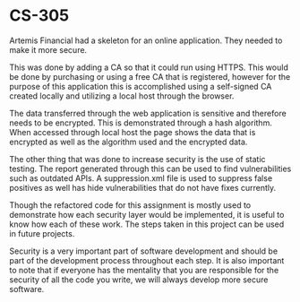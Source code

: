 # CS-305
Artemis Financial had a skeleton for an online application. They needed to make it more secure. 

This was done by adding a CA so that it could run using HTTPS. This would be done by purchasing or using a free CA that is registered, 
however for the purpose of this application this is accomplished using a self-signed CA created locally and utilizing a local host through the browser.

The data transferred through the web application is sensitive and therefore needs to be encrypted. 
This is demonstrated through a hash algorithm. When accessed through local host the page shows the data that is encrypted 
as well as the algorithm used and the encrypted data. 

The other thing that was done to increase security is the use of static testing. The report generated through this can be used to find vulnerabilities 
such as outdated APIs. A suppression.xml file is used to suppress false positives as well has hide vulnerabilities that do not have fixes currently.

Though the refactored code for this assignment is mostly used to demonstrate how each security layer would be implemented, 
it is useful to know how each of these work. The steps taken in this project can be used in future projects. 

Security is a very important part of software development and should be part of the development process throughout each step. 
It is also important to note that if everyone has the mentality that you are responsible for the security of all the code you write, 
we will always develop more secure software. 
